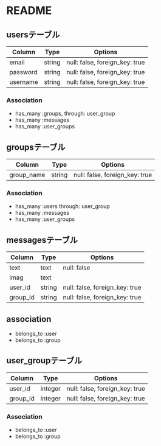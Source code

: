 # README

## usersテーブル

|Column|Type|Options|
|------|----|-------|
|email|string|null: false, foreign_key: true|
|password|string|null: false, foreign_key: true|
|username|string|null: false, foreign_key: true|
### Association
- has_many :groups, through:  user_group
- has_many :messages
- has_many :user_groups

## groupsテーブル

|Column|Type|Options|
|------|----|-------|
|group_name|string|null: false, foreign_key: true|
### Association
- has_many :users through: user_group
- has_many :messages
- has_many :user_groups

## messagesテーブル

|Column|Type|Options|
|------|----|-------|
|text|text|null: false|
|imag|text| |
|user_id|string|null: false, foreign_key: true|
|group_id|string|null: false, foreign_key: true|
## association
- belongs_to :user
- belongs_to :group

## user_groupテーブル

|Column|Type|Options|
|------|----|-------|
|user_id|integer|null: false, foreign_key: true|
|group_id|integer|null: false, foreign_key: true|
### Association
- belongs_to :user
- belongs_to :group